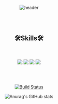 
<div align="center">

![header](https://capsule-render.vercel.app/api?type=waving&color=gradient&customColorList=0,1,4,3&height=300&section=header&text=Dabeen%20Jung&fontSize=90)


<br/>

<!--
[![Top Langs](https://github-readme-stats.vercel.app/api/top-langs/?username=anuraghazra&layout=donut)](https://github.com/anuraghazra/github-readme-stats)
[![Top Langs](https://github-readme-stats.vercel.app/api/top-langs/?username=dabeen-jung&layout=compact)](https://github.com/anuraghazra/github-readme-stats)
-->

<br/>
  
## 🛠Skills🛠

<br/>
  
<img src="https://img.shields.io/badge/Spring Boot-6DB33F?style=for-the-badge&logo=Spring Boot&logoColor=white">  <img src="https://img.shields.io/badge/MySQL-4479A1?style=for-the-badge&logo=MySQL&logoColor=white"> <img src="https://img.shields.io/badge/Java-007396?style=for-the-badge&logo=Java&logoColor=white"/> <img src="https://img.shields.io/badge/Redis-DC382D?style=for-the-badge&logo=Redis&logoColor=white"/>


<br/>
<br/>
  

[![Build Status](https://travis-ci.org/joemccann/dillinger.svg?branch=master)](https://travis-ci.org/joemccann/dillinger)

![Anurag's GitHub stats](https://github-readme-stats.vercel.app/api?username=dabeen-jung&show_icons=true&theme=radical)

</div>

